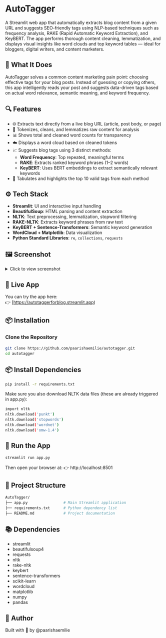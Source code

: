 # AutoTagger

A Streamlit web app that automatically extracts blog content from a given URL and suggests SEO-friendly tags using NLP-based techniques such as frequency analysis, RAKE (Rapid Automatic Keyword Extraction), and KeyBERT. The app performs thorough content cleaning, lemmatization, and displays visual insights like word clouds and top keyword tables — ideal for bloggers, digital writers, and content marketers.

## 🧠 What It Does

AutoTagger solves a common content marketing pain point: choosing effective tags for your blog posts. Instead of guessing or copying others, this app intelligently reads your post and suggests data-driven tags based on actual word relevance, semantic meaning, and keyword frequency.

## 🔍 Features

- 🌐 Extracts text directly from a live blog URL (article, post body, or page)
- 🧹 Tokenizes, cleans, and lemmatizes raw content for analysis
- 📊 Shows total and cleaned word counts for transparency
- ☁️ Displays a word cloud based on cleaned tokens
- 📈 Suggests blog tags using 3 distinct methods:
  - **Word Frequency**: Top repeated, meaningful terms
  - **RAKE**: Extracts ranked keyword phrases (1–2 words)
  - **KeyBERT**: Uses BERT embeddings to extract semantically relevant keywords
- 🧾 Tabulates and highlights the top 10 valid tags from each method

## ⚙️ Tech Stack

- **Streamlit**: UI and interactive input handling
- **BeautifulSoup**: HTML parsing and content extraction
- **NLTK**: Text preprocessing, lemmatization, stopword filtering
- **RAKE-NLTK**: Extracts keyword phrases from raw text
- **KeyBERT + Sentence-Transformers**: Semantic keyword generation
- **WordCloud + Matplotlib**: Data visualization
- **Python Standard Libraries**: `re`, `collections`, `requests`

## 🖼️ Screenshot

<details>
  <summary>Click to view screenshot</summary>

  <br>

  ![AutoTagger Screenshot](https://github.com/paarishaemilie/autotagger/blob/main/app.png)

</details>

## 🚀 Live App

You can try the app here:  
👉 [https://autotaggerforblog.streamlit.app)

## 📦 Installation

### Clone the Repository

```bash
git clone https://github.com/paarishaemilie/autotagger.git
cd autotagger
```

## 📦 Install Dependencies

```bash
pip install -r requirements.txt
```

Make sure you also download NLTK data files (these are already triggered in app.py):
```bash
import nltk
nltk.download('punkt')
nltk.download('stopwords')
nltk.download('wordnet')
nltk.download('omw-1.4')
```

## 🚀 Run the App
```bash
streamlit run app.py
```
Then open your browser at:
👉 http://localhost:8501

## 📁 Project Structure
```bash
AutoTagger/
├── app.py                # Main Streamlit application
├── requirements.txt      # Python dependency list
├── README.md             # Project documentation
```

## 📚 Dependencies
- streamlit
- beautifulsoup4
- requests
- nltk
- rake-nltk
- keybert
- sentence-transformers
- scikit-learn
- wordcloud
- matplotlib
- numpy
- pandas

## 👤 Author
Built with 🧡 by @paarishaemilie
